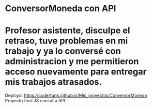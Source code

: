 # ConversorMoneda con API
# Profesor asistente, disculpe el retraso, tuve problemas en mi trabajo y ya lo conversé con administracion y me permitieron acceso nuevamente para entregar mis trabajos atrasados.
Deployd: https://coderfunk.github.io/Mis_proyectos/ConversorMoneda <br>
Proyecto final JS consulta API
